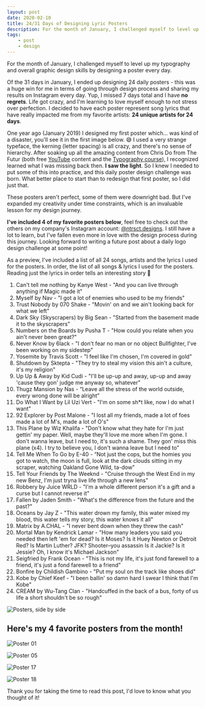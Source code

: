 ```yaml
---
layout: post
date: 2020-02-10
title: 24/31 Days of Designing Lyric Posters
description: For the month of January, I challenged myself to level up my typography and overall graphic design skills by designing a poster every day.
tags:
    - post
    - design
---
```


For the month of January, I challenged myself to level up my typography and overall graphic design skills by designing a poster every day.

Of the 31 days in January, I ended up designing 24 daily posters - this was a huge win for me in terms of going through design process and sharing my results on Instagram every day. Yup, I missed 7 days total and I have **no regrets**. Life got crazy, and I'm learning to love myself enough to not stress over perfection. I decided to have each poster represent song lyrics that have really impacted me from my favorite artists: **24 unique artists for 24 days**.

One year ago (January 2019) I designed my first poster which... was kind of a disaster, you'll see it in the first image below. 😅 I used a very strange typeface, the kerning (letter spacing) is all crazy, and there's no sense of hierarchy. After soaking up all the amazing content from Chris Do from The Futur (both free [YouTube](https://www.youtube.com/user/TheSkoolRocks) content and the [Typography course](https://academy.thefutur.com/p/typography-01)), I recognized learned what I was missing back then. **I saw the light**. So I knew I needed to put some of this into practice, and this daily poster design challenge was born. What better place to start than to redesign that first poster, so I did just that.

These posters aren't perfect, some of them were downright bad. But I've expanded my creativity under time constraints, which is an invaluable lesson for my design journey.

**I've included 4 of my favorite posters below**, feel free to check out the others on my company's Instagram account: [@ntrsct.designs](https://www.instagram.com/ntrsct.designs/). I still have a lot to learn, but I've fallen even more in love with the design process during this journey. Looking forward to writing a future post about a daily logo design challenge at some point!

As a preview, I've included a list of all 24 songs, artists and the lyrics I used for the posters. In order, the list of all songs & lyrics I used for the posters. Reading just the lyrics in order tells an interesting story 🤔

1. Can't tell me nothing by Kanye West - "And you can live through anything if Magic made it"
2. Myself by Nav - "I got a lot of enemies who used to be my friends"
3. Trust Nobody by 070 Shake - "Movin' on and we ain't looking back for what we left"
4. Dark Sky (Skyscrapers) by Big Sean - "Started from the basement made it to the skyscrapers"
5. Numbers on the Boards by Pusha T - "How could you relate when you ain't never been great?"
6. Never Know by 6lack - "I don't fear no man or no object Bullfighter, I've been working on my sidestep"
7. Yosemite by Travis Scott - "I feel like I'm chosen, I'm covered in gold"
8. Shutdown by Sktepta - "They try to steal my vision this ain't a culture, it's my religion"
9. Up Up & Away by Kid Cudi - "I'll be up-up and away, up-up and away 'cause they gon' judge me anyway so, whatever"
10. Thugz Mansion by Nas - “Leave all the stress of the world outside, every wrong done will be alright”
11. Do What I Want by Lil Uzi Vert - "I'm on some sh*t like, now I do what I want"
12. 92 Explorer by Post Malone - "I lost all my friends, made a lot of foes made a lot of M's, made a lot of O's"
13. This Plane by Wiz Khalifa - "Don't know what they hate for I'm just gettin' my paper. Well, maybe they'll love me more when I'm gone. I don't wanna leave, but I need to, it's such a shame. They gon' miss this plane (x4). I try to believe you, I don't wanna leave but I need to"
14. Tell Me When To Go by E-40 - “Not just the cops, but the homies you got to watch, the moon is full, look at the dark clouds sitting in my scraper, watching Oakland Gone Wild, ta-dow”
15. Tell Your Friends by The Weeknd - "Cruise through the West End in my new Benz, I'm just tryna live life through a new lens"
16. Robbery by Juice WRLD - "I'm a whole different person it's a gift and a curse but I cannot reverse it"
17. Fallen by Jaden Smith - "What's the difference from the future and the past?"
18. Oceans by Jay Z - "This water drown my family, this water mixed my blood, this water tells my story, this water knows it all"
19. Matrix by A.CHAL - "I never bent down when they threw the cash"
20. Mortal Man by Kendrick Lamar - "How many leaders you said you needed then left 'em for dead? Is it Moses? Is it Huey Newton or Detroit Red? Is Martin Luther? JFK? Shooter–you assassin Is it Jackie? Is it Jessie? Oh, I know it's Michael Jackson"
21. Seigfried by Frank Ocean - "This is not my life, it's just fond farewell to a friend, it's just a fond farewell to a friend"
22. Bonfire by Childish Gambino - "Put my soul on the track like shoes did"
23. Kobe by Chief Keef - "I been ballin' so damn hard I swear I think that I'm Kobe"
24. CREAM by Wu-Tang Clan - "Handcuffed in the back of a bus, forty of us life a short shouldn't be so rough"

![Posters, side by side](./posters-side-by-side-two.jpg)

## Here's my 4 favorite posters from the month!

![Poster 01](./poster-01.png)

![Poster 05](./poster-05.png)

![Poster 17](./poster-17.png)

![Poster 18](./poster-18.png)

Thank you for taking the time to read this post, I'd love to know what you thought of it!